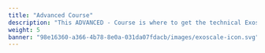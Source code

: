 ```yaml
---
title: "Advanced Course"
description: "This ADVANCED - Course is where to get the technical Exoscale knowledge. It will help you learn the core concepts, dive into networking components, configuration, and critical cloud topics."
weight: 5
banner: "98e16360-a366-4b78-8e0a-031da07fdacb/images/exoscale-icon.svg"
---
```

